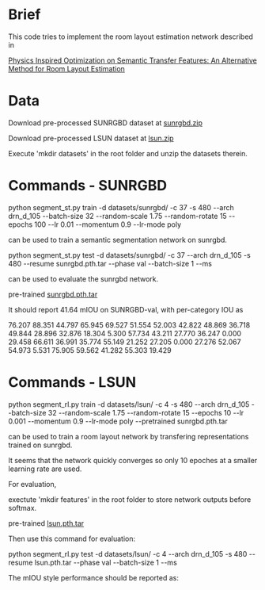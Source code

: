 # Brief
This code tries to implement the room layout estimation network described in

[Physics Inspired Optimization on Semantic Transfer Features: An Alternative Method for Room Layout Estimation](http://openaccess.thecvf.com/content_cvpr_2017/html/Zhao_Physics_Inspired_Optimization_CVPR_2017_paper.html)

# Data
Download pre-processed SUNRGBD dataset at [sunrgbd.zip](https://drive.google.com/open?id=1oP0-n0AHW5mlfNrORLmQAAXqv0ByjIRg)

Download pre-processed LSUN dataset at [lsun.zip](https://drive.google.com/open?id=15Kozyfz4ji2cslJ5WmCHUuRbXVObF8Zu)

Execute 'mkdir datasets' in the root folder and unzip the datasets therein.

# Commands - SUNRGBD
python segment_st.py train -d datasets/sunrgbd/ -c 37 -s 480 --arch drn_d_105 --batch-size 32 --random-scale 1.75 --random-rotate 15 --epochs 100 --lr 0.01 --momentum 0.9 --lr-mode poly

can be used to train a semantic segmentation network on sunrgbd.

python segment_st.py test -d datasets/sunrgbd/ -c 37 --arch drn_d_105 -s 480 --resume sunrgbd.pth.tar --phase val --batch-size 1 --ms

can be used to evaluate the sunrgbd network.

pre-trained [sunrgbd.pth.tar](https://drive.google.com/open?id=1-O45ENLICItubbah8osWkhe--BS-_of0)

It should report 41.64 mIOU on SUNRGBD-val, with per-category IOU as

76.207 88.351 44.797 65.945 69.527 51.554 52.003 42.822 48.869 36.718 49.844 28.896 32.876 18.304 5.300 57.734 43.211 27.770 36.247 0.000 29.458 66.611 36.991 35.774 55.149 21.252 27.205 0.000 27.276 52.067 54.973 5.531 75.905 59.562 41.282 55.303 19.429

# Commands - LSUN

python segment_rl.py train -d datasets/lsun/ -c 4 -s 480 --arch drn_d_105 --batch-size 32 --random-scale 1.75 --random-rotate 15 --epochs 10 --lr 0.001 --momentum 0.9 --lr-mode poly --pretrained sunrgbd.pth.tar

can be used to train a room layout network by transfering representations trained on sunrgbd.

It seems that the network quickly converges so only 10 epoches at a smaller learning rate are used.

For evaluation,

exectute 'mkdir features' in the root folder to store network outputs before softmax.

pre-trained [lsun.pth.tar](?)

Then use this command for evaluation:

python segment_rl.py test -d datasets/lsun/ -c 4 --arch drn_d_105 -s 480 --resume lsun.pth.tar --phase val --batch-size 1 --ms

The mIOU style performance should be reported as: 
